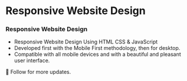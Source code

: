# Responsive Website Design
### Responsive Website Design

- Responsive Website Design Using HTML CSS & JavaScript
- Developed first with the Mobile First methodology, then for desktop.
- Compatible with all mobile devices and with a beautiful and pleasant user interface.

💙 Follow for more updates.